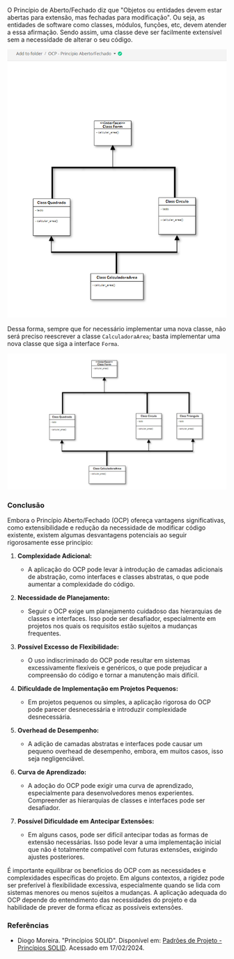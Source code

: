 O Princípio de Aberto/Fechado diz que "Objetos ou entidades devem estar abertas para extensão, mas fechadas para modificação".
Ou seja, as entidades de software como classes, módulos, funções, etc, devem atender a essa afirmação. Sendo assim, uma classe deve ser facilmente extensível sem a necessidade de alterar o seu código.

![Diagrama OCP 1](OCP_principio_berto_e_fechado_1.png)



Dessa forma, sempre que for necessário implementar uma nova classe, não será preciso reescrever a classe `CalculadoraArea`; basta implementar uma nova classe que siga a interface `Forma`.

![Diagrama OCP 2](OCP_principio_berto_e_fechado_2.png)

### Conclusão
Embora o Princípio Aberto/Fechado (OCP) ofereça vantagens significativas, como extensibilidade e redução da necessidade de modificar código existente, existem algumas desvantagens potenciais ao seguir rigorosamente esse princípio:

1. **Complexidade Adicional:**
   - A aplicação do OCP pode levar à introdução de camadas adicionais de abstração, como interfaces e classes abstratas, o que pode aumentar a complexidade do código.

2. **Necessidade de Planejamento:**
   - Seguir o OCP exige um planejamento cuidadoso das hierarquias de classes e interfaces. Isso pode ser desafiador, especialmente em projetos nos quais os requisitos estão sujeitos a mudanças frequentes.

3. **Possível Excesso de Flexibilidade:**
   - O uso indiscriminado do OCP pode resultar em sistemas excessivamente flexíveis e genéricos, o que pode prejudicar a compreensão do código e tornar a manutenção mais difícil.

4. **Dificuldade de Implementação em Projetos Pequenos:**
   - Em projetos pequenos ou simples, a aplicação rigorosa do OCP pode parecer desnecessária e introduzir complexidade desnecessária.

5. **Overhead de Desempenho:**
   - A adição de camadas abstratas e interfaces pode causar um pequeno overhead de desempenho, embora, em muitos casos, isso seja negligenciável.

6. **Curva de Aprendizado:**
   - A adoção do OCP pode exigir uma curva de aprendizado, especialmente para desenvolvedores menos experientes. Compreender as hierarquias de classes e interfaces pode ser desafiador.

7. **Possível Dificuldade em Antecipar Extensões:**
   - Em alguns casos, pode ser difícil antecipar todas as formas de extensão necessárias. Isso pode levar a uma implementação inicial que não é totalmente compatível com futuras extensões, exigindo ajustes posteriores.

É importante equilibrar os benefícios do OCP com as necessidades e complexidades específicas do projeto. Em alguns contextos, a rigidez pode ser preferível à flexibilidade excessiva, especialmente quando se lida com sistemas menores ou menos sujeitos a mudanças. A aplicação adequada do OCP depende do entendimento das necessidades do projeto e da habilidade de prever de forma eficaz as possíveis extensões.

### Referências
- Diogo Moreira. "Princípios SOLID". Disponível em: [Padrões de Projeto - Princípios SOLID](https://diogomoreira.gitbook.io/padroes-de-projeto/principios-solid/principios-solid). Acessado em 17/02/2024.